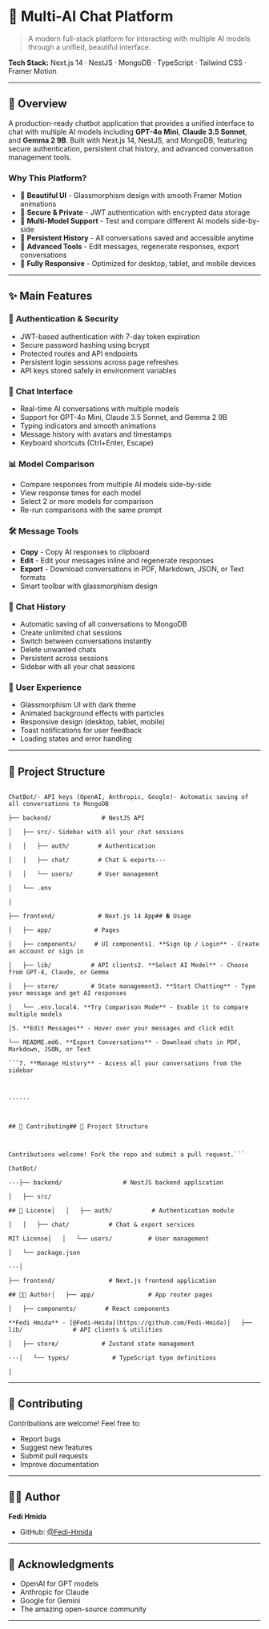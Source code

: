 # 🤖 Multi-AI Chat Platform

> A modern full-stack platform for interacting with multiple AI models through a unified, beautiful interface.

**Tech Stack:** Next.js 14 · NestJS · MongoDB · TypeScript · Tailwind CSS · Framer Motion

---

## 🎯 Overview

A production-ready chatbot application that provides a unified interface to chat with multiple AI models including **GPT-4o Mini**, **Claude 3.5 Sonnet**, and **Gemma 2 9B**. Built with Next.js 14, NestJS, and MongoDB, featuring secure authentication, persistent chat history, and advanced conversation management tools.

### **Why This Platform?**

- 🎨 **Beautiful UI** - Glassmorphism design with smooth Framer Motion animations
- 🔐 **Secure & Private** - JWT authentication with encrypted data storage
- 🤖 **Multi-Model Support** - Test and compare different AI models side-by-side
- 💾 **Persistent History** - All conversations saved and accessible anytime
- 📝 **Advanced Tools** - Edit messages, regenerate responses, export conversations
- 📱 **Fully Responsive** - Optimized for desktop, tablet, and mobile devices

---

## ✨ Main Features

### 🔐 **Authentication & Security**

- JWT-based authentication with 7-day token expiration
- Secure password hashing using bcrypt
- Protected routes and API endpoints
- Persistent login sessions across page refreshes
- API keys stored safely in environment variables

### 💬 **Chat Interface**

- Real-time AI conversations with multiple models
- Support for GPT-4o Mini, Claude 3.5 Sonnet, and Gemma 2 9B
- Typing indicators and smooth animations
- Message history with avatars and timestamps
- Keyboard shortcuts (Ctrl+Enter, Escape)

### 📊 **Model Comparison**

- Compare responses from multiple AI models side-by-side
- View response times for each model
- Select 2 or more models for comparison
- Re-run comparisons with the same prompt

### 🛠️ **Message Tools**

- **Copy** - Copy AI responses to clipboard
- **Edit** - Edit your messages inline and regenerate responses
- **Export** - Download conversations in PDF, Markdown, JSON, or Text formats
- Smart toolbar with glassmorphism design

### 💾 **Chat History**

- Automatic saving of all conversations to MongoDB
- Create unlimited chat sessions
- Switch between conversations instantly
- Delete unwanted chats
- Persistent across sessions
- Sidebar with all your chat sessions

### 🎨 **User Experience**

- Glassmorphism UI with dark theme
- Animated background effects with particles
- Responsive design (desktop, tablet, mobile)
- Toast notifications for user feedback
- Loading states and error handling


---


## 📁 Project Structure

```

ChatBot/- API keys (OpenAI, Anthropic, Google)- Automatic saving of all conversations to MongoDB

├── backend/              # NestJS API

│   ├── src/- Sidebar with all your chat sessions

│   │   ├── auth/        # Authentication

│   │   ├── chat/        # Chat & exports---

│   │   └── users/       # User management

│   └── .env

│

├── frontend/            # Next.js 14 App## � Usage

│   ├── app/            # Pages

│   ├── components/     # UI components1. **Sign Up / Login** - Create an account or sign in

│   ├── lib/           # API clients2. **Select AI Model** - Choose from GPT-4, Claude, or Gemma

│   ├── store/         # State management3. **Start Chatting** - Type your message and get AI responses

│   └── .env.local4. **Try Comparison Mode** - Enable it to compare multiple models

│5. **Edit Messages** - Hover over your messages and click edit

└── README.md6. **Export Conversations** - Download chats in PDF, Markdown, JSON, or Text

```7. **Manage History** - Access all your conversations from the sidebar



------



## 🤝 Contributing## 📁 Project Structure



Contributions welcome! Fork the repo and submit a pull request.```

ChatBot/

---├── backend/                 # NestJS backend application

│   ├── src/

## 📄 License│   │   ├── auth/           # Authentication module

│   │   ├── chat/           # Chat & export services

MIT License│   │   └── users/          # User management

│   └── package.json

---│

├── frontend/               # Next.js frontend application

## 👨‍💻 Author│   ├── app/               # App router pages

│   ├── components/        # React components

**Fedi Hmida** - [@Fedi-Hmida](https://github.com/Fedi-Hmida)│   ├── lib/              # API clients & utilities

│   ├── store/            # Zustand state management

---│   └── types/            # TypeScript type definitions

│

```

---

## 🤝 Contributing

Contributions are welcome! Feel free to:
- Report bugs
- Suggest new features
- Submit pull requests
- Improve documentation

---


## 👨‍💻 Author

**Fedi Hmida**
- GitHub: [@Fedi-Hmida](https://github.com/Fedi-Hmida)

---

## 🙏 Acknowledgments

- OpenAI for GPT models
- Anthropic for Claude
- Google for Gemini
- The amazing open-source community

---


